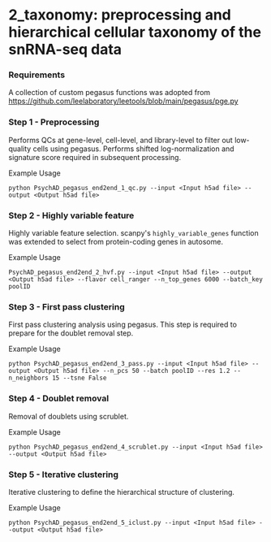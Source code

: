 # 2_taxonomy: preprocessing and hierarchical cellular taxonomy of the snRNA-seq data

### Requirements  
A collection of custom pegasus functions was adopted from https://github.com/leelaboratory/leetools/blob/main/pegasus/pge.py

### Step 1 - Preprocessing
Performs QCs at gene-level, cell-level, and library-level to filter out low-quality cells using pegasus. Performs shifted log-normalization and signature score required in subsequent processing.

Example Usage
```
python PsychAD_pegasus_end2end_1_qc.py --input <Input h5ad file> --output <Output h5ad file>
```

### Step 2 - Highly variable feature
Highly variable feature selection. scanpy's `highly_variable_genes` function was extended to select from protein-coding genes in autosome.

Example Usage
```
PsychAD_pegasus_end2end_2_hvf.py --input <Input h5ad file> --output <Output h5ad file> --flavor cell_ranger --n_top_genes 6000 --batch_key poolID
```

### Step 3 - First pass clustering
First pass clustering analysis using pegasus. This step is required to prepare for the doublet removal step.

Example Usage
```
python PsychAD_pegasus_end2end_3_pass.py --input <Input h5ad file> --output <Output h5ad file> --n_pcs 50 --batch poolID --res 1.2 --n_neighbors 15 --tsne False
```

### Step 4 - Doublet removal
Removal of doublets using scrublet.

Example Usage
```
python PsychAD_pegasus_end2end_4_scrublet.py --input <Input h5ad file> --output <Output h5ad file>
```

### Step 5 - Iterative clustering
Iterative clustering to define the hierarchical structure of clustering.

Example Usage
```
python PsychAD_pegasus_end2end_5_iclust.py --input <Input h5ad file> --output <Output h5ad file>
```
